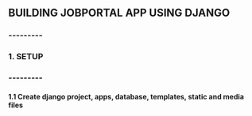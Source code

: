 ## BUILDING JOBPORTAL APP USING DJANGO


### ---------
### 1. SETUP
### ---------

#### 1.1 Create django project, apps, database, templates, static and media files






